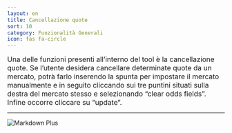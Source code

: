 ```yaml
---
layout: en
title: Cancellazione quote
sort: 10
category: Funzionalità Generali
icon: fas fa-circle
---
```

<p class="message">
    
</p>

 <font size="3">Una delle funzioni presenti all’interno del tool è la cancellazione quote. Se l’utente desidera cancellare determinate quote da un mercato, potrà farlo inserendo la spunta per impostare il mercato manualmente e in seguito cliccando sui tre puntini situati sulla destra del mercato stesso e selezionando “clear odds fields”. Infine occorre cliccare su “update”.</font>

 ---


![Markdown Plus]({{site.baseurl}}/public/images/gestione-quote/clear-odds-field.png)